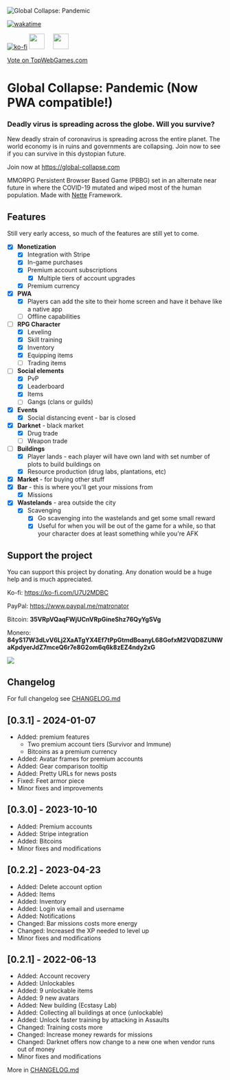![Global Collapse: Pandemic](dev/front/images/logo-black.png)

[![wakatime](https://wakatime.com/badge/user/ed11b7b0-962b-4893-a35b-4539adbcb349/project/78a17c07-b113-4c8b-bb19-fb853c4c073e.svg)](https://wakatime.com/badge/user/ed11b7b0-962b-4893-a35b-4539adbcb349/project/78a17c07-b113-4c8b-bb19-fb853c4c073e)

<!-- #### Notice: If you like this project, please consider [donating](#support-the-project). The battery on my macbook died and I need to get it replaced to be able to work, but a battery replacement for a 7 year old macbook is kinda expensive and money's little tight right now. Any help would be much appretiated! Thank you :) -->

[![ko-fi](https://ko-fi.com/img/githubbutton_sm.svg)](https://ko-fi.com/U7U2MDBC)
<a href="https://www.paypal.me/matronator" target="_blank" style="margin-right:16px;"><img src=".github/paypal.png" height="36"></a>
<a href="https://www.blockchain.com/btc/address/35VRpVQaqFWjUCnVRpGineShz76QyYgSVg" target="_blank"><img src=".github/RibbonDonateBitcoin.png" height="36"></a></div>

<a href="https://topwebgames.com/game/global-collapse-pandemic/vote" target="_blank">Vote on TopWebGames.com</a>

# Global Collapse: Pandemic (Now PWA compatible!)

### Deadly virus is spreading across the globe. Will you survive?

New deadly strain of coronavirus is spreading across the entire planet. The world economy is in ruins and governments are collapsing. Join now to see if you can survive in this dystopian future.

Join now at https://global-collapse.com

MMORPG Persistent Browser Based Game (PBBG) set in an alternate near future in where the COVID-19 mutated and wiped most of the human population. Made with [Nette](www.nette.org) Framework.

## Features

Still very early access, so much of the features are still yet to come.

- [x] **Monetization**
  - [x] Integration with Stripe
  - [x] In-game purchases
  - [x] Premium account subscriptions
    - [x] Multiple tiers of account upgrades
  - [x] Premium currency
- [x] **PWA**
  - [x] Players can add the site to their home screen and have it behave like a native app
  - [ ] Offline capabilities
- [ ] **RPG Character**
  - [x] Leveling
  - [x] Skill training
  - [x] Inventory
  - [x] Equipping items
  - [ ] Trading items
- [ ] **Social elements**
  - [x] PvP
  - [x] Leaderboard
  - [x] Items
  - [ ] Gangs (clans or guilds)
- [x] **Events**
  - [x] Social distancing event - bar is closed
- [x] **Darknet** - black market
  - [x] Drug trade
  - [ ] Weapon trade
- [ ] **Buildings**
  - [x] Player lands - each player will have own land with set number of plots to build buildings on
  - [x] Resource production (drug labs, plantations, etc)
- [x] **Market** - for buying other stuff
- [x] **Bar** - this is where you'll get your missions from
  - [x] Missions
- [x] **Wastelands** - area outside the city
  - [x] Scavenging
    - [x] Go scavenging into the wastelands and get some small reward
    - [x] Useful for when you will be out of the game for a while, so that your character does at least something while you're AFK

## Support the project

You can support this project by donating. Any donation would be a huge help and is much appreciated.

Ko-fi: https://ko-fi.com/U7U2MDBC

PayPal: https://www.paypal.me/matronator

Bitcoin: **35VRpVQaqFWjUCnVRpGineShz76QyYgSVg**

Monero: **84yS17W3dLvV6Lj2XaATgYX4Ef7tPpGtmdBoanyL68GofxM2VQD8ZUNWaKpdyerJdZ7mceQ6r7e8G2om6q6k8zEZ4ndy2xG**

<a href="https://www.blockchain.com/btc/payment_request?address=35VRpVQaqFWjUCnVRpGineShz76QyYgSVg" target="_blank"><img src=".github/btc.png"></a>

## Changelog

For full changelog see [CHANGELOG.md](CHANGELOG.md)

## [0.3.1] - 2024-01-07

- Added: premium features
  - Two premium account tiers (Survivor and Immune)
  - Bitcoins as a premium currency
- Added: Avatar frames for premium accounts
- Added: Gear comparison tooltip
- Added: Pretty URLs for news posts
- Fixed: Feet armor piece
- Minor fixes and improvements

## [0.3.0] - 2023-10-10

- Added: Premium accounts
- Added: Stripe integration
- Added: Bitcoins
- Minor fixes and modifications

## [0.2.2] - 2023-04-23

- Added: Delete account option
- Added: Items
- Added: Inventory
- Added: Login via email and username
- Added: Notifications
- Changed: Bar missions costs more energy
- Changed: Increased the XP needed to level up
- Minor fixes and modifications

## [0.2.1] - 2022-06-13

- Added: Account recovery
- Added: Unlockables
- Added: 9 unlockable items
- Added: 9 new avatars
- Added: New building (Ecstasy Lab)
- Added: Collecting all buildings at once (unlockable)
- Added: Unlock faster training by attacking in Assaults
- Changed: Training costs more
- Changed: Increase money rewards for missions
- Changed: Darknet offers now change to a new one when vendor runs out of money
- Minor fixes and modifications

More in [CHANGELOG.md](CHANGELOG.md)

[i2]: https://github.com/matronator/GlobalCollapse/issues/2
